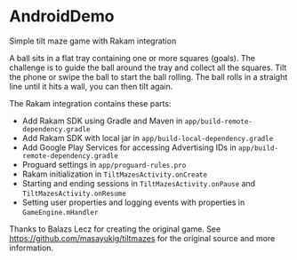 # AndroidDemo

Simple tilt maze game with Rakam integration

A ball sits in a flat tray containing one or more squares (goals). The challenge is to guide the ball around the tray and collect all the squares. Tilt the phone or swipe the ball to start the ball rolling. The ball rolls in a straight line until it hits a wall, you can then tilt again.

The Rakam integration contains these parts:

* Add Rakam SDK using Gradle and Maven in ```app/build-remote-dependency.gradle```
* Add Rakam SDK with local jar in ```app/build-local-dependency.gradle```
* Add Google Play Services for accessing Advertising IDs in ```app/build-remote-dependency.gradle```
* Proguard settings in ```app/proguard-rules.pro```
* Rakam initialization in ```TiltMazesActivity.onCreate```
* Starting and ending sessions in ```TiltMazesActivity.onPause``` and ```TiltMazesActivity.onResume```
* Setting user properties and logging events with properties in ```GameEngine.mHandler```

Thanks to Balazs Lecz for creating the original game. See https://github.com/masayukig/tiltmazes for the original source and more information.
